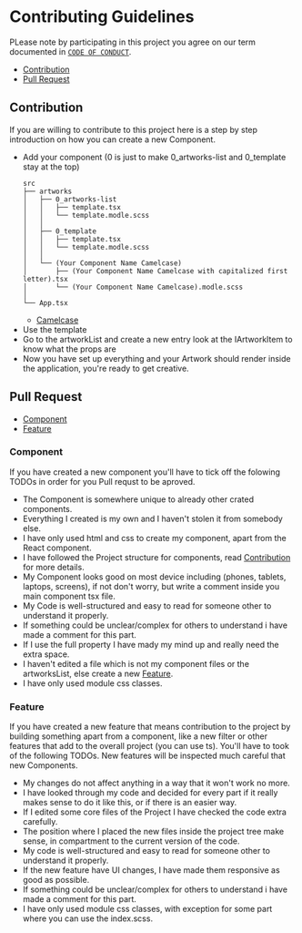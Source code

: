 # Contributing Guidelines
PLease note by participating in this project you agree on our term documented in [`CODE OF CONDUCT`](CODE_OF_CONDUCT.md).

- [Contribution](#contribution)
- [Pull Request](#pull-request)

## Contribution
If you are willing to contribute to this project here is a step by step introduction on how you can create a new Component.

- Add your component (0 is just to make 0_artworks-list and 0_template stay at the top)
  ```
  src
  ├── artworks
  │   ├── 0_artworks-list
  │   │   ├── template.tsx
  │   │   └── template.modle.scss
  │   │
  │   ├── 0_template
  │   │   ├── template.tsx
  │   │   └── template.modle.scss
  │   │
  │   └── (Your Component Name Camelcase)
  │       ├── (Your Component Name Camelcase with capitalized first letter).tsx
  │       └── (Your Component Name Camelcase).modle.scss
  │
  └── App.tsx
  ```
  - [Camelcase](https://developer.mozilla.org/en-US/docs/Glossary/Camel_case)
- Use the template
- Go to the artworkList and create a new entry look at the IArtworkItem to know what the props are
- Now you have set up everything and your Artwork should render inside the application, you're ready to get creative.

## Pull Request
- [Component](#component)
- [Feature](#feature)

### Component
If you have created a new component you'll have to tick off the folowing TODOs in order for you Pull requst to be aproved.

- The Component is somewhere unique to already other crated components.
- Everything I created is my own and I haven't stolen it from somebody else.
- I have only used html and css to create my component, apart from the React component.
- I have followed the Project structure for components, read [Contribution](#contribution) for more details.
- My Component looks good on most device including (phones, tablets, laptops, screens), if not don't worry, but write a comment inside you main component tsx file.
- My Code is well-structured and easy to read for someone other to understand it properly.
- If something could be unclear/complex for others to understand i have made a comment for this part.
- If I use the full property I have mady my mind up and really need the extra space.
- I haven't edited a file which is not my component files or the artworksList, else create a new [Feature](#feature).
- I have only used module css classes.

### Feature
If you have created a new feature that means contribution to the project by building something apart from a component, 
like a new filter or other features that add to the overall project (you can use ts). You'll have to took of the following TODOs.
New features will be inspected much careful that new Components.

- My changes do not affect anything in a way that it won't work no more.
- I have looked through my code and decided for every part if it really makes sense to do it like this, or if there is an easier way.
- If I edited some core files of the Project I have checked the code extra carefully.
- The position where I placed the new files inside the project tree make sense, in compartment to the current version of the code.
- My code is well-structured and easy to read for someone other to understand it properly.
- If the new feature have UI changes, I have made them responsive as good as possible.
- If something could be unclear/complex for others to understand i have made a comment for this part.
- I have only used module css classes, with exception for some part where you can use the index.scss.
